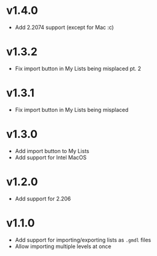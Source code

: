 
# v1.4.0
 * Add 2.2074 support (except for Mac :c)

# v1.3.2
 * Fix import button in My Lists being misplaced pt. 2

# v1.3.1
 * Fix import button in My Lists being misplaced

# v1.3.0
 * Add import button to My Lists
 * Add support for Intel MacOS

# v1.2.0
 * Add support for 2.206

# v1.1.0
 * Add support for importing/exporting lists as `.gmdl` files
 * Allow importing multiple levels at once
